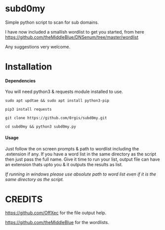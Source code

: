 # subd0my

Simple python script to scan for sub domains.

I have now included a smallish wordlist to get you started, from here https://github.com/theMiddleBlue/DNSenum/tree/master/wordlist

Any suggestions very welcome.

# Installation
#### Dependencies
You will need python3 & requests module installed to use.

`sudo apt updtae && sudo apt install python3-pip`

`pip3 install requests`

`git clone https://github.com/0rgis/subd0my.git`

`cd subd0my && python3 subd0my.py`

#### Usage

Just follow the on screen prompts & path to wordlist including the .extension if any.
If you have a word list in the same directory as the script then just pass the full name.
Give it time to run your list, output file can have an extension thats upto you & it outputs the results as list.

*If running in windows please use absolute path to word list even if
it is the same directory as the script.*

# CREDITS
https://github.com/OffXec for the file output help.

https://github.com/theMiddleBlue for the wordlists.
